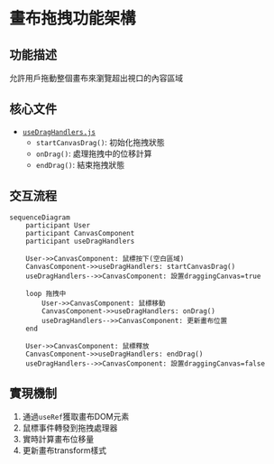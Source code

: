 # 畫布拖拽功能架構

## 功能描述
允許用戶拖動整個畫布來瀏覽超出視口的內容區域

## 核心文件
- [`useDragHandlers.js`](src/Canvas/hooks/useDragHandlers.js)
  - `startCanvasDrag()`: 初始化拖拽狀態
  - `onDrag()`: 處理拖拽中的位移計算
  - `endDrag()`: 結束拖拽狀態

## 交互流程
```mermaid
sequenceDiagram
    participant User
    participant CanvasComponent
    participant useDragHandlers
    
    User->>CanvasComponent: 鼠標按下(空白區域)
    CanvasComponent->>useDragHandlers: startCanvasDrag()
    useDragHandlers-->>CanvasComponent: 設置draggingCanvas=true
    
    loop 拖拽中
        User->>CanvasComponent: 鼠標移動
        CanvasComponent->>useDragHandlers: onDrag()
        useDragHandlers-->>CanvasComponent: 更新畫布位置
    end
    
    User->>CanvasComponent: 鼠標釋放
    CanvasComponent->>useDragHandlers: endDrag()
    useDragHandlers-->>CanvasComponent: 設置draggingCanvas=false
```

## 實現機制
1. 通過`useRef`獲取畫布DOM元素
2. 鼠標事件轉發到拖拽處理器
3. 實時計算畫布位移量
4. 更新畫布transform樣式